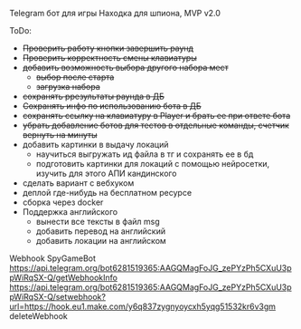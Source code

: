 Telegram бот для игры Находка для шпиона, MVP v2.0

ToDo:
* ~~Проверить работу кнопки завершить раунд~~
* ~~Проверить корректность смены клавиатуры~~
* ~~добавить возможность выбора другого набора мест~~
  * ~~выбор после старта~~
  * ~~загрузка набора~~ 
* ~~сохранять ррезультаты раунда в ДБ~~
* ~~Сохранять инфо по использованию бота в ДБ~~
* ~~сохранять ссылку на клавиатуру в Player и брать ее при ответе бота~~
* ~~убрать добавление ботов для тестов в отдельные команды, счетчик вернуть на минуты~~
* добавить картинки в выдачу локаций
  * научиться выгружать ид файла в тг и сохранять ее в бд
  * подготовить картинки для локаций с помощью нейросетки, изучить для этого АПИ кандинского
* сделать вариант с вебхуком
* деплой где-нибудь на бесплатном ресурсе
* сборка через docker
* Поддержка английского
  * вынести все тексты в файл msg
  * добавить перевод на английский
  * добавить локации на английском

Webhook SpyGameBot
https://api.telegram.org/bot6281519365:AAGQMagFoJG_zePYzPh5CXuU3ppWiRqSX-Q/getWebhookInfo
https://api.telegram.org/bot6281519365:AAGQMagFoJG_zePYzPh5CXuU3ppWiRqSX-Q/setwebhook?url=https://hook.eu1.make.com/y6q837zygnyoycxh5yqg51532kr6v3gm
deleteWebhook

